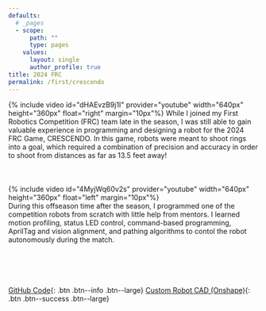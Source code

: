 ```yaml
---
defaults:
  # _pages
  - scope:
      path: ""
      type: pages
    values:
      layout: single
      author_profile: true
title: 2024 FRC
permalink: /first/crescendo
---
```

{% include video id="dHAEvzB9j1I" provider="youtube" width="640px" height="360px" float="right" margin="10px"%}
While I joined my First Robotics Competition (FRC) team late in the season, I was still able to gain valuable experience in programming and designing a robot for the 2024 FRC Game, CRESCENDO. In this game, robots were meant to shoot rings into a goal, which required a combination of precision and accuracy in order to shoot from distances as far as 13.5 feet away!
<br><br><br><br>
{% include video id="4MyjWq60v2s" provider="youtube" width="640px" height="360px" float="left" margin="10px"%}
<br>
During this offseason time after the season, I programmed one of the competition robots from scratch with little help from mentors. I learned motion profiling, status LED control, command-based programming, AprilTag and vision alignment, and pathing algorithms to contol the robot autonomously during the match.
<br><br><br><br><br><br>
[GitHub Code](#https://github.com/Squirrr/KHALED-9752-SWERVE){: .btn .btn--info .btn--large}
[Custom Robot CAD (Onshape)](#https://cad.onshape.com/documents/5d8dc2398a955c4d778f9374/w/09336026c2b18413fc200d5a/e/4872d2ce58cb3a8e4195452c?renderMode=0&uiState=68e8427af6b819f6d27a6bf0){: .btn .btn--success .btn--large}